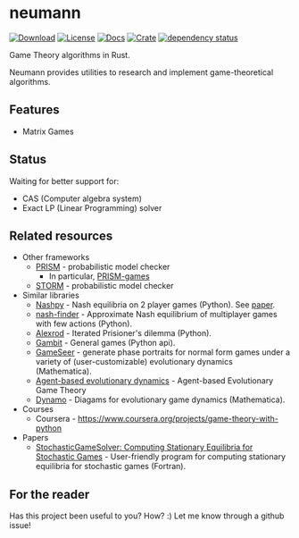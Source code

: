 # neumann

[![Download](https://img.shields.io/crates/d/neumann)](https://crates.io/crates/neumann)
[![License](https://img.shields.io/crates/l/neumann)](https://github.com/saona-raimundo/neumann)
[![Docs](https://docs.rs/neumann/badge.svg)](https://docs.rs/neumann/)
[![Crate](https://img.shields.io/crates/v/neumann.svg)](https://crates.io/crates/neumann)
[![dependency status](https://deps.rs/crate/neumann/latest/status.svg)](https://deps.rs/crate/neumann)

Game Theory algorithms in Rust.

Neumann provides utilities to research and implement game-theoretical algorithms. 

## Features

- Matrix Games

## Status

Waiting for better support for:
- CAS (Computer algebra system)
- Exact LP (Linear Programming) solver 

## Related resources

- Other frameworks
  - [PRISM](https://www.prismmodelchecker.org/) - probabilistic model checker
    - In particular, [PRISM-games](https://github.com/prismmodelchecker/prism-games)
  - [STORM](https://www.stormchecker.org/) - probabilistic model checker
- Similar libraries 
  - [Nashpy](https://github.com/drvinceknight/Nashpy) - Nash equilibria on 2 player games (Python). See [paper](https://www.theoj.org/joss-papers/joss.00904/10.21105.joss.00904.pdf).
  - [nash-finder](https://github.com/lansiz/nash-finder) - Approximate Nash equilibrium of multiplayer games with few actions (Python).
  - [Alexrod](https://github.com/Axelrod-Python/Axelrod) - Iterated Prisioner's dilemma (Python).
  - [Gambit](http://www.gambit-project.org/) - General games (Python api).
  - [GameSeer](https://gametheorynetwork.com/resources/online-software-tools/) - generate phase portraits for normal form games under a variety of (user-customizable) evolutionary dynamics (Mathematica).
  - [Agent-based evolutionary dynamics](https://luis-r-izquierdo.github.io/abed/) - Agent-based Evolutionary Game Theory
  - [Dynamo](https://www.ssc.wisc.edu/~whs/dynamo/index.html) - Diagams for evolutionary game dynamics (Mathematica).
- Courses
  - Coursera - https://www.coursera.org/projects/game-theory-with-python
- Papers
  - [StochasticGameSolver: Computing Stationary Equilibria for Stochastic Games](https://doi.org/10.1016/j.jet.2003.10.001) - User-friendly program for computing stationary equilibria for stochastic games (Fortran).

## For the reader

Has this project been useful to you? How? :)
Let me know through a github issue!
